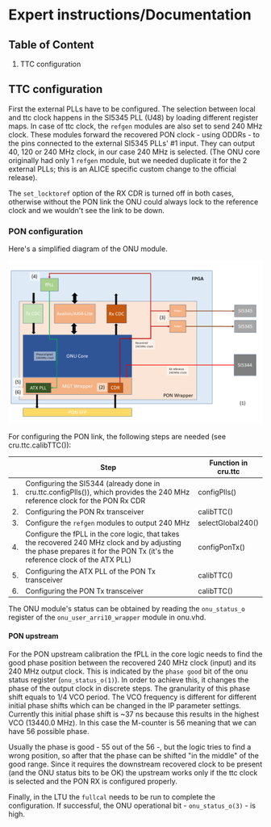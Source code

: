 # Expert instructions/Documentation

## Table of Content
1. TTC configuration

## TTC configuration

First the external PLLs have to be configured. The selection between local and ttc clock happens in the SI5345 PLL (U48) by loading different register maps. In case of ttc clock, the `refgen` modules are also set to send 240 MHz clock. These modules forward the recovered PON clock - using ODDRs - to the pins connected to the external SI5345 PLLs' \#1 input. They can output 40, 120 or 240 MHz clock, in our case 240 MHz is selected.
(The ONU core originally had only 1 `refgen` module, but we needed duplicate it for the 2 external PLLs; this is an ALICE specific custom change to the official release).

The `set_locktoref` option of the RX CDR is turned off in both cases, otherwise without the PON link the ONU could always lock to the reference clock and we wouldn't see the link to be down.

### PON configuration

Here's a simplified diagram of the ONU module.

![ONU diagram](fig/onudiagram2.png)

For configuring the PON link, the following steps are needed (see cru.ttc.calibTTC()):

||Step|Function in cru.ttc|
|---|---|---|
|1. | Configuring the SI5344 (already done in cru.ttc.configPlls()), which provides the 240 MHz reference clock for the PON Rx CDR | configPlls() |
|2. | Configuring the PON Rx transceiver |calibTTC()|
|3. | Configure the `refgen` modules to output 240 MHz|selectGlobal240()|
|4. | Configure the fPLL in the core logic, that takes the recovered 240 MHz clock and by adjusting the phase prepares it for the PON Tx (it's the reference clock of the ATX PLL)| configPonTx()|
|5. | Configuring the ATX PLL of the PON Tx transceiver| calibTTC()|
|6. | Configuring the PON Tx transceiver| calibTTC()|


The ONU module's status can be obtained by reading the `onu_status_o` register of the `onu_user_arri10_wrapper` module in onu.vhd.

#### PON upstream

For the PON upstream calibration the fPLL in the core logic needs to find the good phase position between the recovered 240 MHz clock (input) and its 240 MHz output clock. This is indicated by the `phase good` bit of the onu status register (`onu_status_o(1)`). In order to achieve this, it changes the phase of the output clock in discrete steps. The granularity of this phase shift equals to 1/4 VCO period. The VCO frequency is different for different initial phase shifts which can be changed in the IP parameter settings. Currently this initial phase shift is ~37 ns because this results in the highest VCO (13440.0 MHz). In this case the M-counter is 56 meaning that we can have 56 possible phase.

 Usually the phase is good - 55 out of the 56 -, but the logic tries to find a wrong position, so after that the phase can be shifted \"in the middle\" of the good range. 
Since it requires the downstream recovered clock to be present (and the ONU status bits to be OK) the upstream works only if the ttc clock is selected and the PON RX is configured properly.

Finally, in the LTU the `fullcal` needs to be run to complete the configuration. If successful, the ONU operational bit - `onu_status_o(3)` - is high.